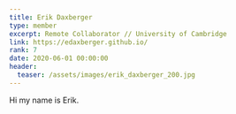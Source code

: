 ```yaml
---
title: Erik Daxberger
type: member
excerpt: Remote Collaborator // University of Cambridge
link: https://edaxberger.github.io/
rank: 7
date: 2020-06-01 00:00:00
header:
  teaser: /assets/images/erik_daxberger_200.jpg
---
```


Hi my name is Erik.
